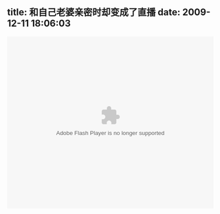 title: 和自己老婆亲密时却变成了直播
date: 2009-12-11 18:06:03
---

<embed src="http://player.youku.com/player.php/sid/32671328/v.swf" quality="high" width="480" height="400" align="middle" allowScriptAccess="sameDomain" type="application/x-shockwave-flash"></embed>
